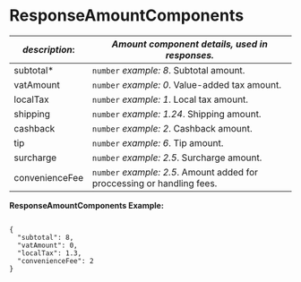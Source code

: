 
# ResponseAmountComponents

| *description*:   | *Amount component details, used in responses.*|
|----|----|
| subtotal* |    ``` number ```   *example: 8*. Subtotal amount.|
| vatAmount |    ``` number ```   *example: 0*. Value-added tax amount.|
| localTax |    ``` number ```   *example: 1*. Local tax amount.|
| shipping |    ``` number ```   *example: 1.24*. Shipping amount.|
| cashback |    ``` number ```   *example: 2*. Cashback amount.|
| tip |    ``` number ```   *example: 6*. Tip amount.|
| surcharge |    ``` number ```   *example: 2.5*. Surcharge  amount.|
| convenienceFee |    ``` number ```   *example: 2.5*. Amount added for proccessing or handling fees.|   

**ResponseAmountComponents Example:**

```{r}

{
  "subtotal": 8,
  "vatAmount": 0,
  "localTax": 1.3,
  "convenienceFee": 2
}
```  






